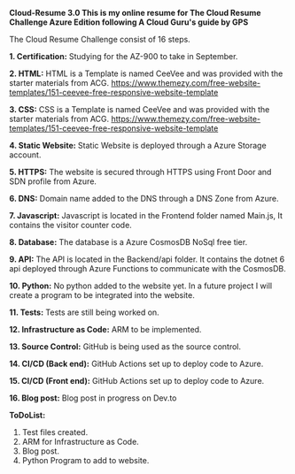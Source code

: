 **Cloud-Resume 3.0
This is my online resume for The Cloud Resume Challenge Azure Edition following A Cloud Guru's guide by GPS**

The Cloud Resume Challenge consist of 16 steps.

**1. Certification:** 
Studying for the AZ-900 to take in September.

**2. HTML:** 
HTML is a Template is named CeeVee and was provided with the starter materials from ACG.
https://www.themezy.com/free-website-templates/151-ceevee-free-responsive-website-template

**3. CSS:** 
CSS is a Template is named CeeVee and was provided with the starter materials from ACG.
https://www.themezy.com/free-website-templates/151-ceevee-free-responsive-website-template

**4. Static Website:** 
Static Website is deployed through a Azure Storage account.

**5. HTTPS:**
The website is secured through HTTPS using Front Door and SDN profile from Azure.

**6. DNS:**
Domain name added to the DNS through a DNS Zone from Azure.

**7. Javascript:**
Javascript is located in the Frontend folder named Main.js, It contains the visitor counter code.

**8. Database:**
The database is a Azure CosmosDB NoSql free tier.

**9. API:**
The API is located in the Backend/api folder. It contains the dotnet 6 api deployed through Azure Functions to communicate with the CosmosDB.

**10. Python:**
No python added to the website yet. In a future project I will create a program to be integrated into the website. 

**11. Tests:**
Tests are still being worked on.

**12. Infrastructure as Code:**
ARM to be implemented. 

**13. Source Control:**
GitHub is being used as the source control.

**14. CI/CD (Back end):**
GitHub Actions set up to deploy code to Azure.

**15. CI/CD (Front end):**
GitHub Actions set up to deploy code to Azure.

**16. Blog post:**
Blog post in progress on Dev.to

**ToDoList:**
1. Test files created.
2. ARM for Infrastructure as Code.
3. Blog post.
4. Python Program to add to website.
